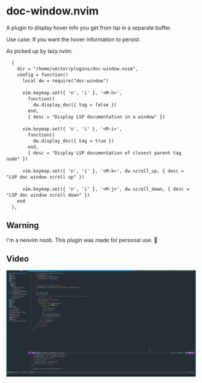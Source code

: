# doc-window.nvim

A plugin to display hover info you get from lsp in a separate buffer.

Use case: If you want the hover information to persist.

As picked up by lazy.nvim:

```
  {
    dir = "/home/vector/plugins/doc-window.nvim",
    config = function()
      local dw = require("doc-window")

      vim.keymap.set({ 'n', 'i' }, '<M-h>',
        function()
          dw.display_doc({ tag = false })
        end,
        { desc = "Display LSP documentation in a window" })

      vim.keymap.set({ 'n', 'i' }, '<M-i>',
        function()
          dw.display_doc({ tag = true })
        end,
        { desc = "Display LSP documentation of closest parent tag node" })

      vim.keymap.set({ 'n', 'i' }, '<M-k>', dw.scroll_up, { desc = "LSP doc window scroll up" })

      vim.keymap.set({ 'n', 'i' }, '<M-j>', dw.scroll_down, { desc = "LSP doc window scroll down" })
    end
  },

```

## Warning

I'm a neovim noob. This plugin was made for personal use. 🙏

## Video

[![Preview](https://raw.githubusercontent.com/resonyze/doc-window.nvim/master/screenshots/screenshot.png)](https://github.com/resonyze/doc-window.nvim/raw/master/screenshots/screen.mp4)
